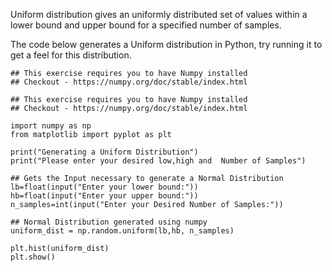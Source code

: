 Uniform distribution gives an uniformly distributed set of values within a lower bound and upper bound for a specified number of samples.

The code below generates a Uniform distribution in Python, try running it to get a feel for this distribution.
```
## This exercise requires you to have Numpy installed
## Checkout - https://numpy.org/doc/stable/index.html

## This exercise requires you to have Numpy installed
## Checkout - https://numpy.org/doc/stable/index.html

import numpy as np
from matplotlib import pyplot as plt

print("Generating a Uniform Distribution")
print("Please enter your desired low,high and  Number of Samples")

## Gets the Input necessary to generate a Normal Distribution
lb=float(input("Enter your lower bound:"))
hb=float(input("Enter your upper bound:"))
n_samples=int(input("Enter your Desired Number of Samples:"))

## Normal Distribution generated using numpy
uniform_dist = np.random.uniform(lb,hb, n_samples)

plt.hist(uniform_dist)
plt.show()
```